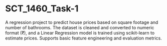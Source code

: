 # SCT_1460_Task-1
A regression project to predict house prices based on square footage and number of bathrooms. The dataset is cleaned and converted to numeric format (₹), and a Linear Regression model is trained using scikit-learn to estimate prices. Supports basic feature engineering and evaluation metrics.
